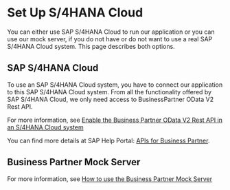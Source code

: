 # Set Up S/4HANA Cloud

You can either use SAP S/4HANA Cloud to run our application or you can use our mock server, if you do not have or do not want to use a real SAP S/4HANA Cloud system. This page describes both options.

## SAP S/4HANA Cloud

To use an SAP S/4HANA Cloud system, you have to connect our application to this SAP S/4HANA Cloud system. From all the functionality offered by SAP S/4HANA Cloud, we only need access to BusinessPartner OData V2 Rest API.

For more information, see [Enable the Business Partner OData V2 Rest API in an S/4HANA Cloud system](/documentation/appendix/enable-odata-of-s4hana/README.md)

You can find more details at SAP Help Portal: [APIs for Business Partner](https://help.sap.com/viewer/44e06f22436c43e582db6ccd5250e29b/2020.000/en-US/9fca825858239244e10000000a4450e5.html).

## Business Partner Mock Server

For more information, see [How to use the Business Partner Mock Server](/documentation/appendix/business-partner-mock/README.md)
